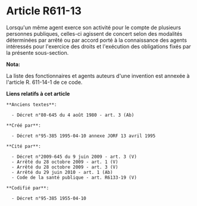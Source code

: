 # Article R611-13

Lorsqu'un même agent exerce son activité pour le compte de plusieurs personnes publiques, celles-ci agissent de concert selon
des modalités déterminées par arrêté ou par accord porté à la connaissance des agents intéressés pour l'exercice des droits
et l'exécution des obligations fixés par la présente sous-section.

**Nota:**

La liste des fonctionnaires et agents auteurs d'une invention est annexée à l'article R. 611-14-1 de ce code.

**Liens relatifs à cet article**

	**Anciens textes**:

	  - Décret n°80-645 du 4 août 1980 - art. 3 (Ab)

	**Créé par**:

	  - Décret n°95-385 1995-04-10 annexe JORF 13 avril 1995

	**Cité par**:

	  - Décret n°2009-645 du 9 juin 2009 - art. 3 (V)
	  - Arrêté du 28 octobre 2009 - art. 1 (V)
	  - Arrêté du 28 octobre 2009 - art. 3 (V)
	  - Arrêté du 29 juin 2010 - art. 1 (Ab)
	  - Code de la santé publique - art. R6133-19 (V)

	**Codifié par**:

	  - Décret n°95-385 1955-04-10
